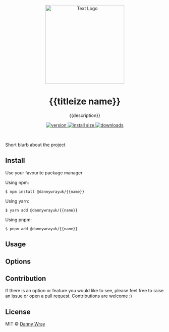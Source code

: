 <p align="center" >
 <img src="https://github.com/dannywrayuk/utilities/raw/main/packages/{{name}}/assets/logo.svg" alt="Text Logo" width="250" />
</p>

<h1 align="center">{{titleize name}}</h1>
<p align="center">{{description}}</p>
<p align="center">
  <a href="https://npmjs.org/package/@dannywrayuk/{{name}}">
    <img src="https://img.shields.io/npm/v/@dannywrayuk/{{name}}.svg" alt="version" />
  </a>
   <a href="https://bundlephobia.com/package/@dannywrayuk/{{name}}">
    <img src="https://img.shields.io/bundlephobia/min/@dannywrayuk/{{name}}.svg" alt="install size" />
  </a>
  <a href="https://npmjs.org/package/@dannywrayuk/{{name}}">
    <img src="https://img.shields.io/npm/dm/@dannywrayuk/{{name}}.svg" alt="downloads" />
  </a>
</p>

<br />

Short blurb about the project

## Install

Use your favourite package manager

Using npm:

```
$ npm install @dannywrayuk/{{name}}
```

Using yarn:

```
$ yarn add @dannywrayuk/{{name}}
```

Using pnpm:

```
$ pnpm add @dannywrayuk/{{name}}
```

## Usage

## Options

## Contribution

If there is an option or feature you would like to see, please feel free to raise an issue or open a pull request. Contributions are welcome :)

## License

MIT © [Danny Wray](https://github.com/dannywrayuk/utilities/blob/main/packages/{{name}}/LICENCE)
